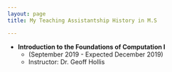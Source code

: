 ```yaml
---
layout: page
title: My Teaching Assistantship History in M.S

---
```

* __Introduction to the Foundations of Computation I__
  - (September 2019 - Expected December 2019)
  - Instructor: Dr. Geoff Hollis
